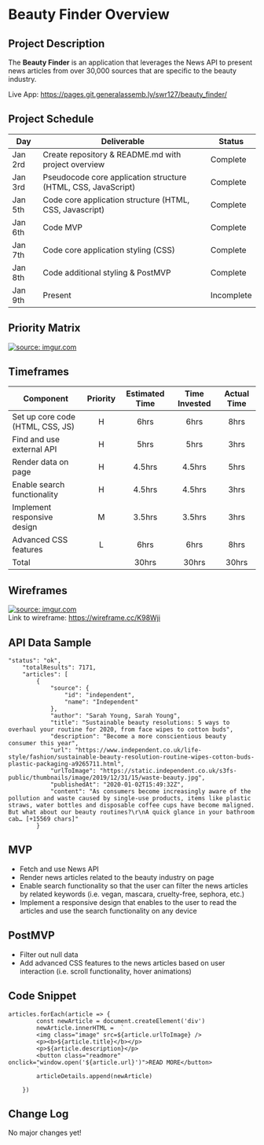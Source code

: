 # Beauty Finder Overview 

## Project Description

The **Beauty Finder** is an application that leverages the News API to present news articles from over 30,000 sources that are specific to the beauty industry.

Live App: https://pages.git.generalassemb.ly/swr127/beauty_finder/

## Project Schedule

|  Day | Deliverable | Status
|---|---| ---|
|Jan 2rd| Create repository & README.md with project overview| Complete
|Jan 3rd| Pseudocode core application structure (HTML, CSS, JavaScript) | Complete
|Jan 5th| Code core application structure (HTML, CSS, Javascript) | Complete
|Jan 6th| Code MVP | Complete
|Jan 7th| Code core application styling (CSS) | Complete
|Jan 8th| Code additional styling & PostMVP | Complete
|Jan 9th| Present | Incomplete

## Priority Matrix

<a href="https://imgur.com/g5kN3hT"><img src="https://i.imgur.com/g5kN3hT.png" title="source: imgur.com" /></a>

## Timeframes 

| Component | Priority | Estimated Time | Time Invested | Actual Time |
| --- | :---: |  :---: | :---: | :---: |
| Set up core code (HTML, CSS, JS) | H | 6hrs| 6hrs | 8hrs |
| Find and use external API | H | 5hrs| 5hrs | 3hrs |
| Render data on page | H | 4.5hrs| 4.5hrs | 5hrs |
| Enable search functionality | H | 4.5hrs| 4.5hrs | 3hrs |
| Implement responsive design | M | 3.5hrs| 3.5hrs | 3hrs |
| Advanced CSS features | L | 6hrs| 6hrs | 8hrs |
| Total |  | 30hrs| 30hrs | 30hrs |

## Wireframes

<a href="https://imgur.com/8Lq2KX9"><img src="https://i.imgur.com/8Lq2KX9.png" title="source: imgur.com" /></a>
<br>Link to wireframe: https://wireframe.cc/K98Wji

## API Data Sample

```
"status": "ok",
    "totalResults": 7171,
    "articles": [
        {
            "source": {
                "id": "independent",
                "name": "Independent"
            },
            "author": "Sarah Young, Sarah Young",
            "title": "Sustainable beauty resolutions: 5 ways to overhaul your routine for 2020, from face wipes to cotton buds",
            "description": "Become a more conscientious beauty consumer this year",
            "url": "https://www.independent.co.uk/life-style/fashion/sustainable-beauty-resolution-routine-wipes-cotton-buds-plastic-packaging-a9265711.html",
            "urlToImage": "https://static.independent.co.uk/s3fs-public/thumbnails/image/2019/12/31/15/waste-beauty.jpg",
            "publishedAt": "2020-01-02T15:49:32Z",
            "content": "As consumers become increasingly aware of the pollution and waste caused by single-use products, items like plastic straws, water bottles and disposable coffee cups have become maligned. But what about our beauty routines?\r\nA quick glance in your bathroom cab… [+15569 chars]"
        }
```
 
## MVP 

- Fetch and use News API
- Render news articles related to the beauty industry on page 
- Enable search functionality so that the user can filter the news articles by related keywords (i.e. vegan, mascara, cruelty-free, sephora, etc.)
- Implement a responsive design that enables to the user to read the articles and use the search functionality on any device 

## PostMVP 

- Filter out null data 
- Add advanced CSS features to the news articles based on user interaction (i.e. scroll functionality, hover animations)

## Code Snippet  

```
articles.forEach(article => {
        const newArticle = document.createElement('div')
        newArticle.innerHTML =  `
        <img class="image" src=${article.urlToImage} />
        <p><b>${article.title}</b></p>
        <p>${article.description}</p>
        <button class="readmore" onclick="window.open('${article.url}')">READ MORE</button>
        `
        articleDetails.append(newArticle)

    })
```

## Change Log

No major changes yet!  

